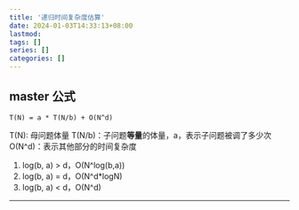 ```yaml
---
title: '递归时间复杂度估算'
date: 2024-01-03T14:33:13+08:00
lastmod:
tags: []
series: []
categories: []
---
```


## master 公式

`T(N) = a * T(N/b) + O(N^d)`

T(N): 母问题体量
T(N/b)：子问题**等量**的体量，a，表示子问题被调了多少次
O(N^d)：表示其他部分的时间复杂度

1. log(b, a) > d，O(N^log(b,a))
2. log(b, a) = d，O(N^d\*logN)
3. log(b, a) < d，O(N^d)

---
